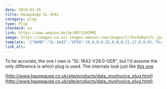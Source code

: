 ```yaml
---
date: 2019-03-25
title: Hauppauge SL-1642
category: plug
type: Plug
standard: eu
link: https://www.amazon.de/dp/B07JLMCMMZ
image: https://images-na.ssl-images-amazon.com/images/I/31xXwBq3xTL.jpg
template: '{"NAME":"SL-1642","GPIO":[0,0,0,0,52,0,0,0,21,17,0,0,0],"FLAG":0,"BASE":18}' 
link_alt: 
---
```


To be accurate, the one I own is "SL-1642-V28.0-GER", but I'd assume the only difference is which plug is used. The internals look just like [this one](https://github.com/arendst/Sonoff-Tasmota/wiki/TYWE3S)

[http://www.hauppauge.co.uk/site/products/data_myshvoice_plug.html](http://www.hauppauge.co.uk/site/products/data_myshvoice_plug.html)


